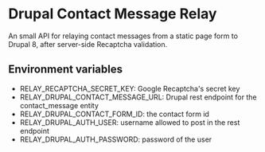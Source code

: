 # Drupal Contact Message Relay

An small API for relaying contact messages from a static page form to Drupal 8, after server-side
Recaptcha validation.

## Environment variables

- RELAY_RECAPTCHA_SECRET_KEY: Google Recaptcha's secret key
- RELAY_DRUPAL_CONTACT_MESSAGE_URL: Drupal rest endpoint for the contact_message entity
- RELAY_DRUPAL_CONTACT_FORM_ID: the contact form id
- RELAY_DRUPAL_AUTH_USER: username allowed to post in the rest endpoint
- RELAY_DRUPAL_AUTH_PASSWORD: password of the user